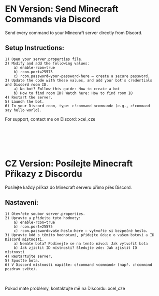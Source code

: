 # EN Version: Send Minecraft Commands via Discord
Send every command to your Minecraft server directly from Discord.

## Setup Instructions:
    1) Open your server.properties file.
    2) Modify and add the following values:
        a) enable-rcon=true
        b) rcon.port=25575
        c) rcon.password=your-password-here – create a secure password.
    3) Update the code with these values, and add your bot's credentials and Discord room ID.
        a) No bot? Follow this guide: How to create a bot
        b) How to find room ID? Watch here: How to find room ID
    4) Restart the server.
    5) Launch the bot.
    6) In your Discord room, type: c!command <command> (e.g., c!command say hello world).
For support, contact me on Discord: xcel_cze


<br><br><br><br>
# CZ Version: Posílejte Minecraft Příkazy z Discordu
Posílejte každý příkaz do Minecraft serveru přímo přes Discord.

## Nastavení:
    1) Otevřete soubor server.properties.
    2) Upravte a přidejte tyto hodnoty:
        a) enable-rcon=true
        b) rcon.port=25575
        c) rcon.password=vaše-heslo-here – vytvořte si bezpečné heslo.
    3) Upravte kód s těmito hodnotami, přidejte údaje o vašem botovi a ID Discord místnosti.
        a) Nemáte bota? Podívejte se na tento návod: Jak vytvořit bota
        b) Jak zjistit ID místnosti? Sledujte zde: Jak zjistit ID místnosti
    4) Restartujte server.
    5) Spusťte bota.
    6) V Discord místnosti napište: c!command <command> (např. c!command pozdrav světe).
<br><br>
Pokud máte problémy, kontaktujte mě na Discordu: xcel_cze


